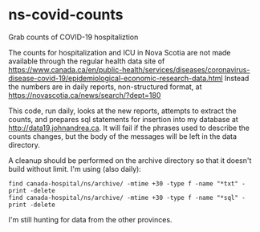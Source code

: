 # ns-covid-counts
Grab counts of COVID-19 hospitaliztion

The counts for hospitalization and ICU in Nova Scotia are not made available through the regular health data site of https://www.canada.ca/en/public-health/services/diseases/coronavirus-disease-covid-19/epidemiological-economic-research-data.html Instead the numbers are in daily reports, non-structured format, at https://novascotia.ca/news/search/?dept=180

This code, run daily, looks at the new reports, attempts to extract the counts, and prepares sql statements for insertion into my database at http://data19.johnandrea.ca. It will fail if the phrases used to describe the counts changes, but the body of the messages will be left in the data directory.

A cleanup should be performed on the archive directory so that it doesn't build without limit. I'm using (also daily):
```
find canada-hospital/ns/archive/ -mtime +30 -type f -name "*txt" -print -delete
find canada-hospital/ns/archive/ -mtime +30 -type f -name "*sql" -print -delete

```

I'm still hunting for data from the other provinces.
